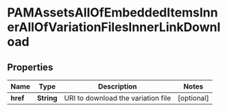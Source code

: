 

# PAMAssetsAllOfEmbeddedItemsInnerAllOfVariationFilesInnerLinkDownload


## Properties

| Name | Type | Description | Notes |
|------------ | ------------- | ------------- | -------------|
|**href** | **String** | URI to download the variation file |  [optional] |




